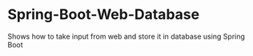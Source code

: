 # Spring-Boot-Web-Database
Shows how to take input from web and store it in database using Spring Boot
